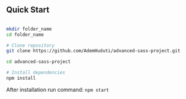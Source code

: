 
## Quick Start

``` bash

mkdir folder_name
cd folder_name

# Clone repository
git clone https://github.com/AdemHuduti/advanced-sass-project.git

cd advanced-sass-project

# Install dependencies
npm install

```
After installation run command: `npm start`
